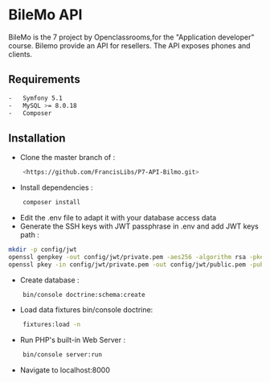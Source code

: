 # BileMo API
BileMo is the 7 project by Openclassrooms,for the "Application developer" course. 
Bilemo provide an API for resellers. 
The API exposes phones and clients.
## Requirements
```bash
-   Symfony 5.1
-   MySQL >= 8.0.18
-   Composer
```
## Installation
-    Clone the master branch of :
```bash
    <https://github.com/FrancisLibs/P7-API-Bilmo.git>
```
-    Install dependencies : 
```bash
	composer install
```
-    Edit the .env file to adapt it with your database access data
-    Generate the SSH keys with JWT passphrase in .env and add JWT keys path :
```bash
mkdir -p config/jwt
openssl genpkey -out config/jwt/private.pem -aes256 -algorithm rsa -pkeyopt rsa_keygen_bits:4096
openssl pkey -in config/jwt/private.pem -out config/jwt/public.pem -pubout
```
-    Create database : 
```bash
	bin/console doctrine:schema:create
```
-    Load data fixtures bin/console doctrine:
```bash
	fixtures:load -n
```
-    Run PHP's built-in Web Server : 
```bash
	bin/console server:run
```
-    Navigate to localhost:8000

